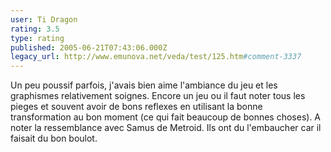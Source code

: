 ```yaml
---
user: Ti Dragon
rating: 3.5
type: rating
published: 2005-06-21T07:43:06.000Z
legacy_url: http://www.emunova.net/veda/test/125.htm#comment-3337
---
```

Un peu poussif parfois, j'avais bien aime l'ambiance du jeu et les graphismes relativement soignes. Encore un jeu ou il faut noter tous les pieges et souvent avoir de bons reflexes en utilisant la bonne transformation au bon moment (ce qui fait beaucoup de bonnes choses). A noter la ressemblance avec Samus de Metroid. Ils ont du l'embaucher car il faisait du bon boulot.